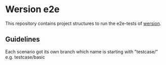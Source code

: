 # Wersion e2e
This repository contains project structures to run the e2e-tests of [wersion](http://github.com/Weichwarenprojekt/wersion).


## Guidelines
Each scenario got its own branch which name is starting with "testcase/" e.g. testcase/basic
